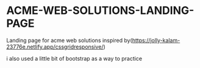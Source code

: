 # ACME-WEB-SOLUTIONS-LANDING-PAGE
Landing page for acme web solutions inspired by(https://jolly-kalam-23776e.netlify.app/cssgridresponsive/)

i also used a little bit of bootstrap as a way to practice
